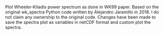 Plot Wheeler-Kiladis power spectrum as done in WK99 paper. Based on the original wk_spectra Python code written by Alejandro Jaramillo in 2018. I do not claim any ownership to the original code.
Changes have been made to save the spectra plot as variables in netCDF format and custom plot the spectra.
